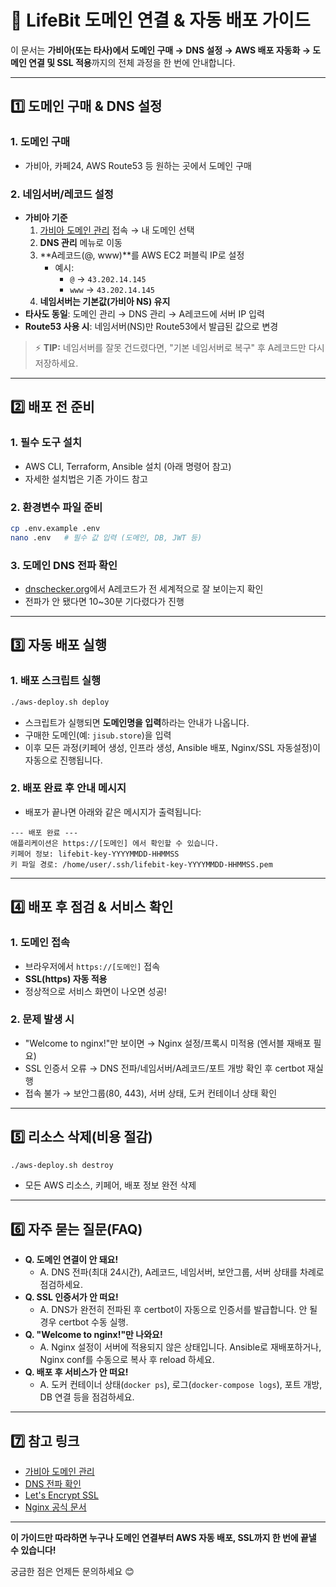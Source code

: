 # 🚀 LifeBit 도메인 연결 & 자동 배포 가이드

이 문서는 **가비아(또는 타사)에서 도메인 구매 → DNS 설정 → AWS 배포 자동화 → 도메인 연결 및 SSL 적용**까지의 전체 과정을 한 번에 안내합니다.

---

## 1️⃣ 도메인 구매 & DNS 설정

### 1. 도메인 구매
- 가비아, 카페24, AWS Route53 등 원하는 곳에서 도메인 구매

### 2. 네임서버/레코드 설정
- **가비아 기준**
  1. [가비아 도메인 관리](https://www.gabia.com/) 접속 → 내 도메인 선택
  2. **DNS 관리** 메뉴로 이동
  3. **A레코드(@, www)**를 AWS EC2 퍼블릭 IP로 설정
     - 예시:
       - `@` → `43.202.14.145`
       - `www` → `43.202.14.145`
  4. **네임서버는 기본값(가비아 NS) 유지**
- **타사도 동일**: 도메인 관리 → DNS 관리 → A레코드에 서버 IP 입력
- **Route53 사용 시**: 네임서버(NS)만 Route53에서 발급된 값으로 변경

> ⚡️ **TIP:** 네임서버를 잘못 건드렸다면, "기본 네임서버로 복구" 후 A레코드만 다시 저장하세요.

---

## 2️⃣ 배포 전 준비

### 1. 필수 도구 설치
- AWS CLI, Terraform, Ansible 설치 (아래 명령어 참고)
- 자세한 설치법은 기존 가이드 참고

### 2. 환경변수 파일 준비
```bash
cp .env.example .env
nano .env   # 필수 값 입력 (도메인, DB, JWT 등)
```

### 3. 도메인 DNS 전파 확인
- [dnschecker.org](https://dnschecker.org/#A/yourdomain.com)에서 A레코드가 전 세계적으로 잘 보이는지 확인
- 전파가 안 됐다면 10~30분 기다렸다가 진행

---

## 3️⃣ 자동 배포 실행

### 1. 배포 스크립트 실행
```bash
./aws-deploy.sh deploy
```
- 스크립트가 실행되면 **도메인명을 입력**하라는 안내가 나옵니다.
- 구매한 도메인(예: `jisub.store`)을 입력
- 이후 모든 과정(키페어 생성, 인프라 생성, Ansible 배포, Nginx/SSL 자동설정)이 자동으로 진행됩니다.

### 2. 배포 완료 후 안내 메시지
- 배포가 끝나면 아래와 같은 메시지가 출력됩니다:
```
--- 배포 완료 ---
애플리케이션은 https://[도메인] 에서 확인할 수 있습니다.
키페어 정보: lifebit-key-YYYYMMDD-HHMMSS
키 파일 경로: /home/user/.ssh/lifebit-key-YYYYMMDD-HHMMSS.pem
```

---

## 4️⃣ 배포 후 점검 & 서비스 확인

### 1. 도메인 접속
- 브라우저에서 `https://[도메인]` 접속
- **SSL(https) 자동 적용**
- 정상적으로 서비스 화면이 나오면 성공!

### 2. 문제 발생 시
- "Welcome to nginx!"만 보이면 → Nginx 설정/프록시 미적용 (엔서블 재배포 필요)
- SSL 인증서 오류 → DNS 전파/네임서버/A레코드/포트 개방 확인 후 certbot 재실행
- 접속 불가 → 보안그룹(80, 443), 서버 상태, 도커 컨테이너 상태 확인

---

## 5️⃣ 리소스 삭제(비용 절감)
```bash
./aws-deploy.sh destroy
```
- 모든 AWS 리소스, 키페어, 배포 정보 완전 삭제

---

## 6️⃣ 자주 묻는 질문(FAQ)

- **Q. 도메인 연결이 안 돼요!**
  - A. DNS 전파(최대 24시간), A레코드, 네임서버, 보안그룹, 서버 상태를 차례로 점검하세요.
- **Q. SSL 인증서가 안 떠요!**
  - A. DNS가 완전히 전파된 후 certbot이 자동으로 인증서를 발급합니다. 안 될 경우 certbot 수동 실행.
- **Q. "Welcome to nginx!"만 나와요!**
  - A. Nginx 설정이 서버에 적용되지 않은 상태입니다. Ansible로 재배포하거나, Nginx conf를 수동으로 복사 후 reload 하세요.
- **Q. 배포 후 서비스가 안 떠요!**
  - A. 도커 컨테이너 상태(`docker ps`), 로그(`docker-compose logs`), 포트 개방, DB 연결 등을 점검하세요.

---

## 7️⃣ 참고 링크
- [가비아 도메인 관리](https://www.gabia.com/)
- [DNS 전파 확인](https://dnschecker.org/)
- [Let's Encrypt SSL](https://letsencrypt.org/)
- [Nginx 공식 문서](https://nginx.org/en/docs/)

---

**이 가이드만 따라하면 누구나 도메인 연결부터 AWS 자동 배포, SSL까지 한 번에 끝낼 수 있습니다!**

궁금한 점은 언제든 문의하세요 😊 